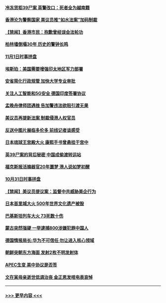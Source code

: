#### [冷冻货柜39尸案 英警改口：死者全为越南籍](../pages/prog202/a102698512.md?t=11020301) 
#### [香港沦为警察国家 美议员推“如水法案”加码制裁](../pages/prog202/a102698485.md?t=11020301) 
#### [【禁闻】香港市民：抱歉曾经误会法轮功](../pages/prog202/a102698409.md?t=11020301) 
#### [柏林墙倒塌30年 历史的警钟长鸣](../pages/prog202/a102698379.md?t=11020301) 
#### [11月1日时事拼盘](../pages/prog202/a102698353.md?t=11020301) 
#### [埃斯珀：美国需要增强印太地区军力部署](../pages/prog202/a102698274.md?t=11020301) 
#### [安省简化行政规管 加快大学专业审批](../pages/prog202/a102698195.md?t=11020301) 
#### [关注人工智能和5G安全 德国印度签署协议](../pages/prog202/a102698206.md?t=11020301) 
#### [孟晚舟律师团遇挫 告加警违法欲阻引渡无果](../pages/prog202/a102698123.md?t=11020301) 
#### [美议员再提新法案 制裁侵港人权官员](../pages/prog202/a102698166.md?t=11020301) 
#### [反送中图片展临多伦多 前线记者谈感受](../pages/prog202/a102698148.md?t=11020301) 
#### [日本琉球王宫殿大火 康熙手书曾悬挂于宫中](../pages/prog202/a102697981.md?t=11020301) 
#### [英39尸案的背后秘密 中国成偷渡转运站](../pages/prog202/a102697972.md?t=11020301) 
#### [福克斯报活摘器官20年噩梦 港人说如梦初醒](../pages/prog202/a102697746.md?t=11020301) 
#### [10月31日时事拼盘](../pages/prog202/a102697643.md?t=11020301) 
#### [【禁闻】美议员提议案：监督中共威胁美企行为](../pages/prog202/a102697611.md?t=11020301) 
#### [日本首里城大火 500年世界文化遗产被毁](../pages/prog202/a102697457.md?t=11020301) 
#### [巴基斯坦列车大火 73死数十伤](../pages/prog202/a102697450.md?t=11020301) 
#### [蒙古突然强硬 一举逮捕800涉嫌犯罪中国人](../pages/prog202/a102695377.md?t=11020301) 
#### [德国情报局长:华为不可信任 勿让进入核心领域](../pages/prog202/a102696957.md?t=11020301) 
#### [朝鲜突朝东方海面 发射2枚不明发射体](../pages/prog202/a102697286.md?t=11020301) 
#### [APEC生变 美中协议是否签](../pages/prog202/a102697279.md?t=11020301) 
#### [文在寅母亲逝世低调治丧 金正恩发唁电表哀悼](../pages/prog202/a102697227.md?t=11020301) 

----
#### [ >>> 更早内容 <<< ](../indexes/prog202-earlier.md)
